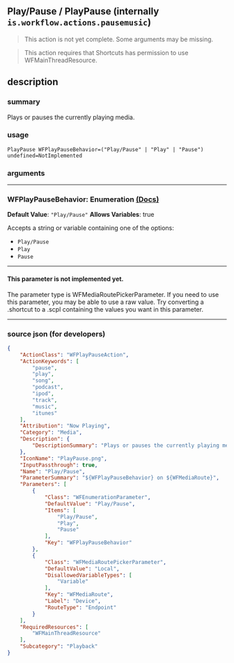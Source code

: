 
## Play/Pause / PlayPause (internally `is.workflow.actions.pausemusic`)

> This action is not yet complete. Some arguments may be missing.

> This action requires that Shortcuts has permission to use WFMainThreadResource.


## description

### summary

Plays or pauses the currently playing media.


### usage
```
PlayPause WFPlayPauseBehavior=("Play/Pause" | "Play" | "Pause") undefined=NotImplemented
```

### arguments

---

### WFPlayPauseBehavior: Enumeration [(Docs)](https://pfgithub.github.io/shortcutslang/gettingstarted#enum-select-field)
**Default Value**: `"Play/Pause"`
**Allows Variables**: true



Accepts a string 
or variable
containing one of the options:

- `Play/Pause`
- `Play`
- `Pause`

---

#### This parameter is not implemented yet.

The parameter type is WFMediaRoutePickerParameter. If you need to use this parameter, you may
be able to use a raw value. Try converting a .shortcut to a .scpl containing
the values you want in this parameter.

---

### source json (for developers)

```json
{
	"ActionClass": "WFPlayPauseAction",
	"ActionKeywords": [
		"pause",
		"play",
		"song",
		"podcast",
		"ipod",
		"track",
		"music",
		"itunes"
	],
	"Attribution": "Now Playing",
	"Category": "Media",
	"Description": {
		"DescriptionSummary": "Plays or pauses the currently playing media."
	},
	"IconName": "PlayPause.png",
	"InputPassthrough": true,
	"Name": "Play/Pause",
	"ParameterSummary": "${WFPlayPauseBehavior} on ${WFMediaRoute}",
	"Parameters": [
		{
			"Class": "WFEnumerationParameter",
			"DefaultValue": "Play/Pause",
			"Items": [
				"Play/Pause",
				"Play",
				"Pause"
			],
			"Key": "WFPlayPauseBehavior"
		},
		{
			"Class": "WFMediaRoutePickerParameter",
			"DefaultValue": "Local",
			"DisallowedVariableTypes": [
				"Variable"
			],
			"Key": "WFMediaRoute",
			"Label": "Device",
			"RouteType": "Endpoint"
		}
	],
	"RequiredResources": [
		"WFMainThreadResource"
	],
	"Subcategory": "Playback"
}
```
